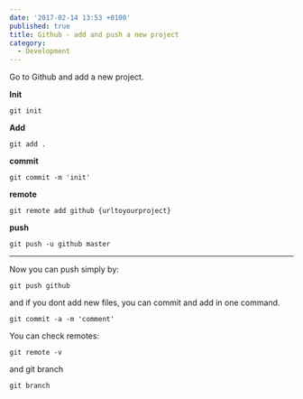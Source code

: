 ```yaml
---
date: '2017-02-14 13:53 +0100'
published: true
title: Github - add and push a new project
category:
  - Development
---
```

Go to Github and add a new project.

**Init**

```
git init
```

**Add**

```
git add .
```

**commit**

```
git commit -m 'init'
```

**remote**

```
git remote add github {urltoyourproject}
```

**push**

```
git push -u github master
```

---

Now you can push simply by: 

```
git push github
```

and if you dont add new files, you can commit and add in one command.

```
git commit -a -m 'comment'
```

You can check remotes:

```
git remote -v
```

and git branch

```
git branch
```